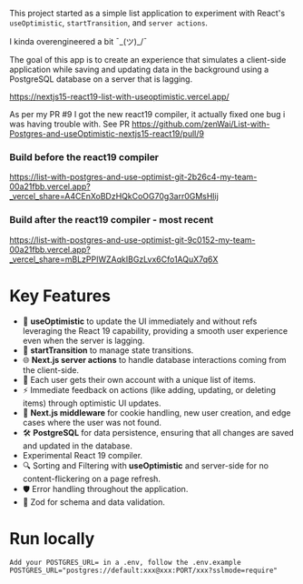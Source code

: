 This project started as a simple list application to experiment with React's `useOptimistic`, `startTransition`, and `server actions`.

I kinda overengineered a bit ¯\_(ツ)_/¯

The goal of this app is to create an experience that simulates a client-side application while saving and updating data in the background using a PostgreSQL database on a server that is lagging.

https://nextjs15-react19-list-with-useoptimistic.vercel.app/

As per my PR #9 I got the new react19 compiler, it actually fixed one bug i was having trouble with.
See PR https://github.com/zenWai/List-with-Postgres-and-useOptimistic-nextjs15-react19/pull/9

### Build before the react19 compiler
https://list-with-postgres-and-use-optimist-git-2b26c4-my-team-00a21fbb.vercel.app?_vercel_share=A4CEnXoBDzHQkCoOG70g3arr0GMsHlij

### Build after the react19 compiler - most recent
https://list-with-postgres-and-use-optimist-git-9c0152-my-team-00a21fbb.vercel.app?_vercel_share=mBLzPPIWZAqkIBGzLvx6Cfo1AQuX7q6X

# Key Features
<ul>
  <li>
    🚀 <strong>useOptimistic</strong> to update the UI immediately and without refs leveraging the React 19 capability, providing a smooth user experience even when the server is lagging.
  </li>
  <li>
    🔄 <strong>startTransition</strong> to manage state transitions.
  </li>
  <li>
    🌐 <strong>Next.js server actions</strong> to handle database interactions coming from the client-side.
  </li>
  <li>
    👤 Each user gets their own account with a unique list of items.
  </li>
  <li>
    ⚡ Immediate feedback on actions (like adding, updating, or deleting items) through optimistic UI updates.
  </li>
  <li>
    🔐 <strong>Next.js middleware</strong> for cookie handling, new user creation, and edge cases where the user was not found.
  </li>
  <li>
    🛠️ <strong>PostgreSQL</strong> for data persistence, ensuring that all changes are saved and updated in the database.
  </li>
  <li>Experimental React 19 compiler.</li>
  <li>
    🔍 Sorting and Filtering with <strong>useOptimistic</strong> and server-side for no content-flickering on a page refresh.
  </li>
  <li>
    🛡️ Error handling throughout the application.
  </li>
  <li>
    📏 Zod for schema and data validation.
  </li>
</ul>

# Run locally

```
Add your POSTGRES_URL= in a .env, follow the .env.example
POSTGRES_URL="postgres://default:xxx@xxx:PORT/xxx?sslmode=require"
```

